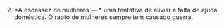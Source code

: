 ﻿2. *A escassez de mulheres — * uma tentativa de aliviar a falta de ajuda doméstica. O rapto de mulheres sempre tem causado guerra.